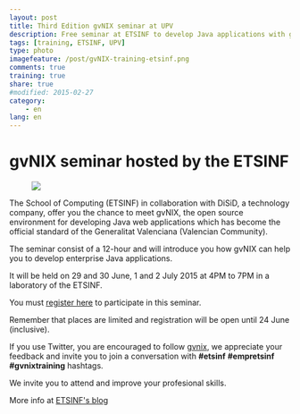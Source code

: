 ```yaml
---
layout: post
title: Third Edition gvNIX seminar at UPV
description: Free seminar at ETSINF to develop Java applications with gvNIX
tags: [training, ETSINF, UPV]
type: photo
imagefeature: /post/gvNIX-training-etsinf.png
comments: true
training: true
share: true
#modified: 2015-02-27
category:
    - en
lang: en
---
```


# gvNIX seminar hosted by the ETSINF

<div class="col-md-6">
<figure>
  <img src="{{ site.url }}/images/post/gvNIX-training-etsinf.png">
</figure>
</div>

<div class="col-md-6">
<p>
The School of Computing (ETSINF) in collaboration with
DiSiD, a technology company, offer you the chance to meet gvNIX,
the open source environment for developing Java web applications
which has become the official standard of the Generalitat Valenciana (Valencian Community).
</p>
</div>


The seminar consist of a 12-hour and will introduce you how gvNIX can help you to develop enterprise Java applications.

It will be held on 29 and 30 June, 1 and 2 July 2015 at 4PM to 7PM in a laboratory of the ETSINF.

You must [register here](https://docs.google.com/forms/d/170-0_TKw5g1nrGSTtuP7DmomuVSXXz98RmGA07baulk/viewform) to participate in this seminar.

Remember that places are limited and registration will be open until 24 June (inclusive).

If you use Twitter, you are encouraged to follow  [gvnix]({{site.twitter}}), we appreciate your feedback
and invite you to join a conversation with **#etsinf** **#empretsinf** **#gvnixtraining** hashtags.

We invite you to attend and improve your profesional skills.

More info at [ETSINF's blog](http://empretsinf.blogs.upv.es/2015/06/18/seminario-gratuito-gvnix-en-la-etsinf-2/)

